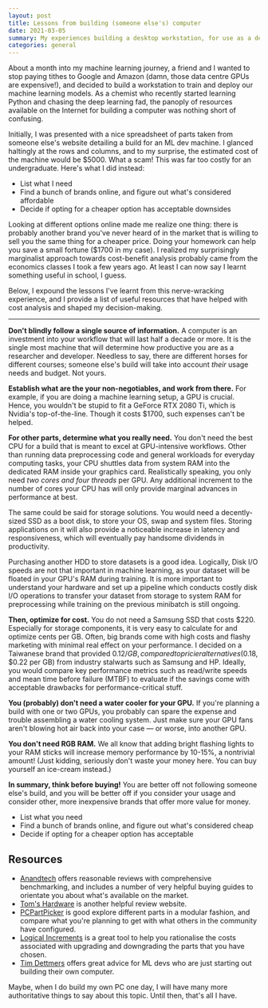 ```yaml
---
layout: post
title: Lessons from building (someone else's) computer
date: 2021-03-05
summary: My experiences building a desktop workstation, for use as a deep learning development machine and deployment server. I also list useful resources I used in the process.
categories: general
---
```


About a month into my machine learning journey, a friend and I wanted to stop paying tithes to Google and Amazon (damn, those data centre GPUs are expensive!), and decided to build a workstation to train and deploy our machine learning models. As a chemist who recently started learning Python and chasing the deep learning fad, the panoply of resources available on the Internet for building a computer was nothing short of confusing.

Initially, I was presented with a nice spreadsheet of parts taken from someone else's website detailing a build for an ML dev machine. I glanced haltingly at the rows and columns, and to my surprise, the estimated cost of the machine would be $5000. What a scam! This was far too costly for an undergraduate. Here's what I did instead:

- List what I need
- Find a bunch of brands online, and figure out what's considered affordable
- Decide if opting for a cheaper option has acceptable downsides

Looking at different options online made me realize one thing: there is probably another brand you've never heard of in the market that is willing to sell you the same thing for a cheaper price. Doing your homework can help you save a small fortune ($1700 in my case). I realized my surprisingly marginalist approach towards cost-benefit analysis probably came from the economics classes I took a few years ago. At least I can now say I learnt something useful in school, I guess.

Below, I expound the lessons I've learnt from this nerve-wracking experience, and I provide a list of useful resources that have helped with cost analysis and shaped my decision-making.

---

**Don't blindly follow a single source of information.** A computer is an investment into your workflow that will last half a decade or more. It is the single most machine that will determine how productive you are as a researcher and developer. Needless to say, there are different horses for different courses; someone else's build will take into account *their* usage needs and budget. Not yours.

**Establish what are the your non-negotiables, and work from there.** For example, if you are doing a machine learning setup, a GPU is crucial. Hence, you wouldn't be stupid to fit a GeForce RTX 2080 Ti, which is Nvidia's top-of-the-line. Though it costs $1700, such expenses can't be helped.

**For other parts, determine what you really need.** You don't need the best CPU for a build that is meant to excel at GPU-intensive workflows. Other than running data preprocessing code and general workloads for everyday computing tasks, your CPU shuttles data from system RAM into the dedicated RAM inside your graphics card. Realistically speaking, you only need *two cores and four threads* per GPU. Any additional increment to the number of cores your CPU has will only provide marginal advances in performance at best.

The same could be said for storage solutions. You would need a decently-sized SSD as a boot disk, to store your OS, swap and system files. Storing applications on it will also provide a noticeable increase in latency and responsiveness, which will eventually pay handsome dividends in productivity.

Purchasing another HDD to store datasets is a good idea. Logically, Disk I/O speeds are not that important in machine learning, as your dataset will be floated in your GPU's RAM during training. It is more important to understand your hardware and set up a pipeline which conducts costly disk I/O operations to transfer your dataset from storage to system RAM for preprocessing while training on the previous minibatch is still ongoing.

**Then, optimize for cost.** You do not need a Samsung SSD that costs $220. Especially for storage components, it is very easy to calculate for and optimize cents per GB. Often, big brands come with high costs and flashy marketing with minimal real effect on your performance. I decided on a Taiwanese brand that provided $0.12/GB, compared to pricier alternatives ($0.18, $0.22 per GB) from industry stalwarts such as Samsung and HP. Ideally, you would compare key performance metrics such as read/write speeds and mean time before failure (MTBF) to evaluate if the savings come with acceptable drawbacks for performance-critical stuff.

**You (probably) don't need a water cooler for your GPU.** If you're planning a build with one or two GPUs, you probably can spare the expense and trouble assembling a water cooling system. Just make sure your GPU fans aren't blowing hot air back into your case — or worse, into another GPU.

**You don't need RGB RAM.** We all know that adding bright flashing lights to your RAM sticks will increase memory performance by 10-15%, a nontrivial amount! (Just kidding, seriously don't waste your money here. You can buy yourself an ice-cream instead.)

**In summary, think before buying!** You are better off not following someone else's build, and you will be better off if you consider your usage and consider other, more inexpensive brands that offer more value for money. 

- List what you need
- Find a bunch of brands online, and figure out what's considered cheap
- Decide if opting for a cheaper option has acceptable

## Resources

- [Anandtech](https://www.anandtech.com/) offers reasonable reviews with comprehensive benchmarking, and includes a number of very helpful buying guides to orientate you about what's available on the market.
- [Tom's Hardware](https://www.tomshardware.com/) is another helpful review website.
- [PCPartPicker](https://pcpartpicker.com/) is good explore different parts in a modular fashion, and compare what you're planning to get with what others in the community have configured.
- [Logical Increments](https://www.logicalincrements.com/) is a great tool to help you rationalise the costs associated with upgrading and downgrading the parts that you have chosen.
- [Tim Dettmers](https://timdettmers.com/2018/12/16/deep-learning-hardware-guide/) offers great advice for ML devs who are just starting out building their own computer.

Maybe, when I do build my own PC one day, I will have many more authoritative things to say about this topic. Until then, that's all I have.